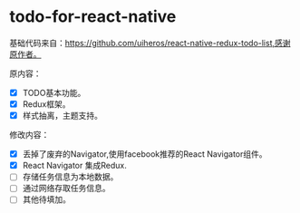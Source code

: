 # todo-for-react-native
基础代码来自：https://github.com/uiheros/react-native-redux-todo-list,感谢原作者。

原内容：
* [X] TODO基本功能。
* [X] Redux框架。
* [X] 样式抽离，主题支持。

修改内容：
* [X] 丢掉了废弃的Navigator,使用facebook推荐的React Navigator组件。
* [X] React Navigator 集成Redux.
* [ ] 存储任务信息为本地数据。
* [ ] 通过网络存取任务信息。
* [ ] 其他待填加。
